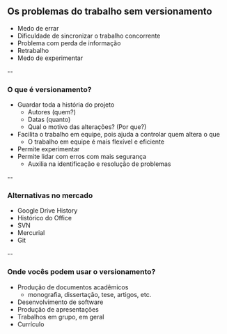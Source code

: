 ## Os problemas do trabalho sem versionamento

- Medo de errar
- Dificuldade de sincronizar o trabalho concorrente
- Problema com perda de informação
- Retrabalho
- Medo de experimentar

--

### O que é versionamento?

- Guardar toda a história do projeto
  - Autores (quem?)
  - Datas (quanto)
  - Qual o motivo das alterações? (Por que?)
- Facilita o trabalho em equipe, pois ajuda a controlar quem altera o que
  - O trabalho em equipe é mais flexível e eficiente
- Permite experimentar
- Permite lidar com erros com mais segurança
  - Auxilia na identificação e resolução de problemas

--

### Alternativas no mercado

- Google Drive History
- Histórico do Office
- SVN
- Mercurial
- Git

--

### Onde vocês podem usar o versionamento?

- Produção de documentos acadêmicos
  - monografia, dissertação, tese, artigos, etc.
- Desenvolvimento de software
- Produção de apresentações
- Trabalhos em grupo, em geral
- Currículo
